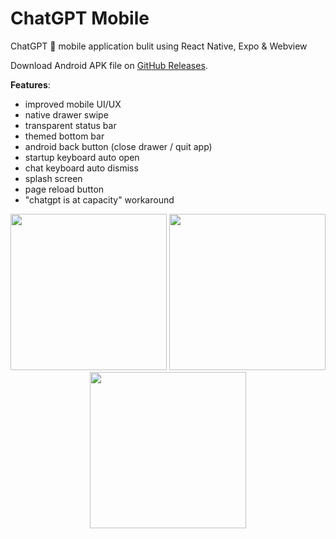 # ChatGPT Mobile

ChatGPT 🤖 mobile application bulit using React Native, Expo &amp; Webview

Download Android APK file on
[GitHub Releases](https://github.com/nezort11/chatgpt-mobile/releases/).

**Features**:

- improved mobile UI/UX
- native drawer swipe
- transparent status bar
- themed bottom bar
- android back button (close drawer / quit app)
- startup keyboard auto open
- chat keyboard auto dismiss
- splash screen
- page reload button
- "chatgpt is at capacity" workaround

<div align="center">

  <img src="https://user-images.githubusercontent.com/59317431/209671813-fe5074a4-f0a1-4c89-9946-a97961a60b59.jpg" width="250px" />

  <img src="https://user-images.githubusercontent.com/59317431/209671823-04182d33-ab5e-4bc2-8301-a34253721eb8.jpg" width="250px" />

  <img src="https://user-images.githubusercontent.com/59317431/209671830-962b1ffc-e717-4523-8905-b262788fd33c.jpg" width="250px" />

</div>
